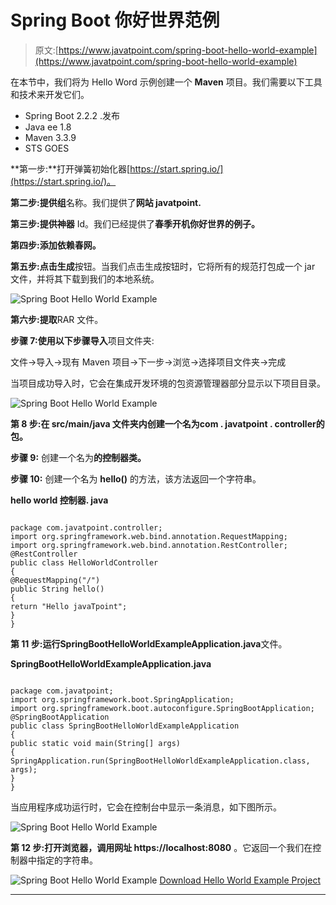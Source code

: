 # Spring Boot 你好世界范例

> 原文:[https://www.javatpoint.com/spring-boot-hello-world-example](https://www.javatpoint.com/spring-boot-hello-world-example)

在本节中，我们将为 Hello Word 示例创建一个 **Maven** 项目。我们需要以下工具和技术来开发它们。

*   Spring Boot 2.2.2 .发布
*   Java ee 1.8
*   Maven 3.3.9
*   STS GOES

**第一步:**打开弹簧初始化器[https://start.spring.io/](https://start.spring.io/)。

**第二步:**提供**组**名称。我们提供了**网站 javatpoint.**

**第三步:**提供**神器** Id。我们已经提供了**春季开机你好世界的例子。**

**第四步:**添加依赖**春网。**

**第五步:**点击**生成**按钮。当我们点击生成按钮时，它将所有的规范打包成一个 jar 文件，并将其下载到我们的本地系统。

![Spring Boot Hello World Example](../Images/deb5914f7ab3a123aa9ccb8772ad367c.png)

**第六步:提取**RAR 文件。

**步骤 7:使用以下步骤导入**项目文件夹:

文件->导入->现有 Maven 项目->下一步->浏览->选择项目文件夹->完成

当项目成功导入时，它会在集成开发环境的包资源管理器部分显示以下项目目录。

![Spring Boot Hello World Example](../Images/dc94a3d0def92d237b631cb93fedeebb.png)

**第 8 步:**在 **src/main/java 文件夹内创建一个名为**com . javatpoint . controller**的包。**

**步骤 9:** 创建一个名为**的控制器类。**

**步骤 10:** 创建一个名为 **hello()** 的方法，该方法返回一个字符串。

**hello world 控制器. java**

```

package com.javatpoint.controller;
import org.springframework.web.bind.annotation.RequestMapping;
import org.springframework.web.bind.annotation.RestController;
@RestController
public class HelloWorldController 
{
@RequestMapping("/")
public String hello() 
{
return "Hello javaTpoint";
}
}

```

**第 11 步:**运行**SpringBootHelloWorldExampleApplication.java**文件。

**SpringBootHelloWorldExampleApplication.java**

```

package com.javatpoint;
import org.springframework.boot.SpringApplication;
import org.springframework.boot.autoconfigure.SpringBootApplication;
@SpringBootApplication
public class SpringBootHelloWorldExampleApplication
{
public static void main(String[] args) 
{
SpringApplication.run(SpringBootHelloWorldExampleApplication.class, args);
}
}

```

当应用程序成功运行时，它会在控制台中显示一条消息，如下图所示。

![Spring Boot Hello World Example](../Images/30763f35981303662373e9b4759ebe89.png)

**第 12 步:**打开浏览器，调用**网址 https://localhost:8080** 。它返回一个我们在控制器中指定的字符串。

![Spring Boot Hello World Example](../Images/b69fb8f692326ed22202c18d857b3c71.png)
[Download Hello World Example Project](https://static.javatpoint.com/springboot/download/spring-boot-hello-world-example.zip)

* * *